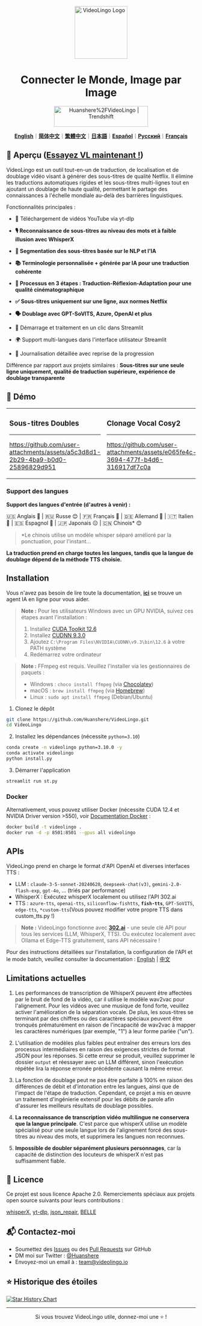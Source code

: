 <div align="center">

<img src="/docs/logo.png" alt="VideoLingo Logo" height="140">

# Connecter le Monde, Image par Image

<a href="https://trendshift.io/repositories/12200" target="_blank"><img src="https://trendshift.io/api/badge/repositories/12200" alt="Huanshere%2FVideoLingo | Trendshift" style="width: 250px; height: 55px;" width="250" height="55"/></a>

[**English**](/README.md)｜[**简体中文**](/translations/README.zh.md)｜[**繁體中文**](/translations/README.zh-TW.md)｜[**日本語**](/translations/README.ja.md)｜[**Español**](/translations/README.es.md)｜[**Русский**](/translations/README.ru.md)｜[**Français**](/translations/README.fr.md)

</div>

## 🌟 Aperçu ([Essayez VL maintenant !](https://videolingo.io))

VideoLingo est un outil tout-en-un de traduction, de localisation et de doublage vidéo visant à générer des sous-titres de qualité Netflix. Il élimine les traductions automatiques rigides et les sous-titres multi-lignes tout en ajoutant un doublage de haute qualité, permettant le partage des connaissances à l'échelle mondiale au-delà des barrières linguistiques.

Fonctionnalités principales :
- 🎥 Téléchargement de vidéos YouTube via yt-dlp

- **🎙️ Reconnaissance de sous-titres au niveau des mots et à faible illusion avec WhisperX**

- **📝 Segmentation des sous-titres basée sur le NLP et l'IA**

- **📚 Terminologie personnalisée + générée par IA pour une traduction cohérente**

- **🔄 Processus en 3 étapes : Traduction-Réflexion-Adaptation pour une qualité cinématographique**

- **✅ Sous-titres uniquement sur une ligne, aux normes Netflix**

- **🗣️ Doublage avec GPT-SoVITS, Azure, OpenAI et plus**

- 🚀 Démarrage et traitement en un clic dans Streamlit

- 🌍 Support multi-langues dans l'interface utilisateur Streamlit

- 📝 Journalisation détaillée avec reprise de la progression

Différence par rapport aux projets similaires : **Sous-titres sur une seule ligne uniquement, qualité de traduction supérieure, expérience de doublage transparente**

## 🎥 Démo

<table>
<tr>
<td width="33%">

### Sous-titres Doubles
---
https://github.com/user-attachments/assets/a5c3d8d1-2b29-4ba9-b0d0-25896829d951

</td>
<td width="33%">

### Clonage Vocal Cosy2
---
https://github.com/user-attachments/assets/e065fe4c-3694-477f-b4d6-316917df7c0a

</td>
<td width="33%">

### GPT-SoVITS avec ma voix
---
https://github.com/user-attachments/assets/47d965b2-b4ab-4a0b-9d08-b49a7bf3508c

</td>
</tr>
</table>

### Support des langues

**Support des langues d'entrée (d'autres à venir) :**

🇺🇸 Anglais 🤩 | 🇷🇺 Russe 😊 | 🇫🇷 Français 🤩 | 🇩🇪 Allemand 🤩 | 🇮🇹 Italien 🤩 | 🇪🇸 Espagnol 🤩 | 🇯🇵 Japonais 😐 | 🇨🇳 Chinois* 😊

> *Le chinois utilise un modèle whisper séparé amélioré par la ponctuation, pour l'instant...

**La traduction prend en charge toutes les langues, tandis que la langue de doublage dépend de la méthode TTS choisie.**

## Installation

Vous n'avez pas besoin de lire toute la documentation, [**ici**](https://share.fastgpt.in/chat/share?shareId=066w11n3r9aq6879r4z0v9rh) se trouve un agent IA en ligne pour vous aider.

> **Note :** Pour les utilisateurs Windows avec un GPU NVIDIA, suivez ces étapes avant l'installation :
> 1. Installez [CUDA Toolkit 12.6](https://developer.download.nvidia.com/compute/cuda/12.6.0/local_installers/cuda_12.6.0_560.76_windows.exe)
> 2. Installez [CUDNN 9.3.0](https://developer.download.nvidia.com/compute/cudnn/9.3.0/local_installers/cudnn_9.3.0_windows.exe)
> 3. Ajoutez `C:\Program Files\NVIDIA\CUDNN\v9.3\bin\12.6` à votre PATH système
> 4. Redémarrez votre ordinateur

> **Note :** FFmpeg est requis. Veuillez l'installer via les gestionnaires de paquets :
> - Windows : ```choco install ffmpeg``` (via [Chocolatey](https://chocolatey.org/))
> - macOS : ```brew install ffmpeg``` (via [Homebrew](https://brew.sh/))
> - Linux : ```sudo apt install ffmpeg``` (Debian/Ubuntu)

1. Clonez le dépôt

```bash
git clone https://github.com/Huanshere/VideoLingo.git
cd VideoLingo
```

2. Installez les dépendances (nécessite `python=3.10`)

```bash
conda create -n videolingo python=3.10.0 -y
conda activate videolingo
python install.py
```

3. Démarrer l'application

```bash
streamlit run st.py
```

### Docker
Alternativement, vous pouvez utiliser Docker (nécessite CUDA 12.4 et NVIDIA Driver version >550), voir [Documentation Docker](/docs/pages/docs/docker.en-US.md) :

```bash
docker build -t videolingo .
docker run -d -p 8501:8501 --gpus all videolingo
```

## APIs
VideoLingo prend en charge le format d'API OpenAI et diverses interfaces TTS :
- LLM : `claude-3-5-sonnet-20240620`, `deepseek-chat(v3)`, `gemini-2.0-flash-exp`, `gpt-4o`, ... (triés par performance)
- WhisperX : Exécutez whisperX localement ou utilisez l'API 302.ai
- TTS : `azure-tts`, `openai-tts`, `siliconflow-fishtts`, **`fish-tts`**, `GPT-SoVITS`, `edge-tts`, `*custom-tts`(Vous pouvez modifier votre propre TTS dans custom_tts.py !)

> **Note :** VideoLingo fonctionne avec **[302.ai](https://gpt302.saaslink.net/C2oHR9)** - une seule clé API pour tous les services (LLM, WhisperX, TTS). Ou exécutez localement avec Ollama et Edge-TTS gratuitement, sans API nécessaire !

Pour des instructions détaillées sur l'installation, la configuration de l'API et le mode batch, veuillez consulter la documentation : [English](/docs/pages/docs/start.en-US.md) | [中文](/docs/pages/docs/start.zh-CN.md)

## Limitations actuelles

1. Les performances de transcription de WhisperX peuvent être affectées par le bruit de fond de la vidéo, car il utilise le modèle wav2vac pour l'alignement. Pour les vidéos avec une musique de fond forte, veuillez activer l'amélioration de la séparation vocale. De plus, les sous-titres se terminant par des chiffres ou des caractères spéciaux peuvent être tronqués prématurément en raison de l'incapacité de wav2vac à mapper les caractères numériques (par exemple, "1") à leur forme parlée ("un").

2. L'utilisation de modèles plus faibles peut entraîner des erreurs lors des processus intermédiaires en raison des exigences strictes de format JSON pour les réponses. Si cette erreur se produit, veuillez supprimer le dossier `output` et réessayer avec un LLM différent, sinon l'exécution répétée lira la réponse erronée précédente causant la même erreur.

3. La fonction de doublage peut ne pas être parfaite à 100% en raison des différences de débit et d'intonation entre les langues, ainsi que de l'impact de l'étape de traduction. Cependant, ce projet a mis en œuvre un traitement d'ingénierie extensif pour les débits de parole afin d'assurer les meilleurs résultats de doublage possibles.

4. **La reconnaissance de transcription vidéo multilingue ne conservera que la langue principale**. C'est parce que whisperX utilise un modèle spécialisé pour une seule langue lors de l'alignement forcé des sous-titres au niveau des mots, et supprimera les langues non reconnues.

5. **Impossible de doubler séparément plusieurs personnages**, car la capacité de distinction des locuteurs de whisperX n'est pas suffisamment fiable.

## 📄 Licence

Ce projet est sous licence Apache 2.0. Remerciements spéciaux aux projets open source suivants pour leurs contributions :

[whisperX](https://github.com/m-bain/whisperX), [yt-dlp](https://github.com/yt-dlp/yt-dlp), [json_repair](https://github.com/mangiucugna/json_repair), [BELLE](https://github.com/LianjiaTech/BELLE)

## 📬 Contactez-moi

- Soumettez des [Issues](https://github.com/Huanshere/VideoLingo/issues) ou des [Pull Requests](https://github.com/Huanshere/VideoLingo/pulls) sur GitHub
- DM moi sur Twitter : [@Huanshere](https://twitter.com/Huanshere)
- Envoyez-moi un email à : team@videolingo.io

## ⭐ Historique des étoiles

[![Star History Chart](https://api.star-history.com/svg?repos=Huanshere/VideoLingo&type=Timeline)](https://star-history.com/#Huanshere/VideoLingo&Timeline)

---

<p align="center">Si vous trouvez VideoLingo utile, donnez-moi une ⭐️ !</p> 